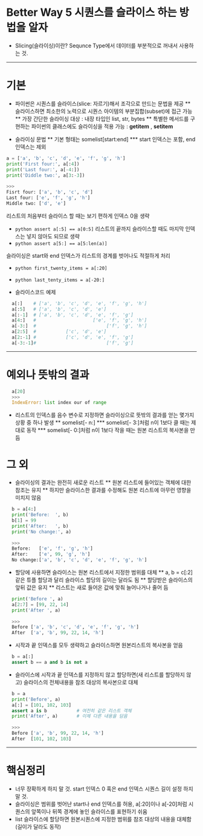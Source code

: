 Better Way 5 시퀀스를 슬라이스 하는 방법을 알자
======================================
* Slicing(슬라이싱)이란? Sequnce Type에서 데이터를 부분적으로 꺼내서 사용하는 것.

***
# 기본
* 파이썬은 시퀀스를 슬라이스(slice: 자르기)해서 조각으로 만드는 문법을 제공
** 슬라이스하면 최소한의 노력으로 시퀀스 아이템의 부분집합(subset)에 접근 가능
** 가장 간단한 슬라이싱 대상 : 내장 타입인 list, str, bytes
** 특별한 메서드를 구현하는 파이썬의 클래스에도 슬라이싱을 적용 가능 : __getitem__ , __setitem__

* 슬라이싱 문법
** 기본 형태는 somelist[start:end]
*** start 인덱스는 포함, end 인덱스는 제외

```python
a = ['a', 'b', 'c', 'd', 'e', 'f', 'g', 'h']
print('First four:', a[:4])
print('Last four:', a[-4:])
print('Diddle two:', a[3:-3])
  
>>>
Fisrt four: ['a', 'b', 'c', 'd']
Last four: ['e', 'f', 'g', 'h']
Middle two: ['d', 'e']
```

 리스트의 처음부터 슬라이스 할 때는 보기 편하게 인덱스 0을 생략
* ```python assert a[:5] == a[0:5]```
리스트의 끝까지 슬라이스할 때도 마지막 인덱스는 넣지 않아도 되므로 생략
* ```python assert a[5:] == a[5:len(a)]```

 슬라이싱은 start와 end 인덱스가 리스트의 경계를 벗어나도 적절하게 처리
* ```python first_twenty_items = a[:20]```
* ```python last_tenty_items = a[-20:]```

* 슬라이스코드 예제
```python
  a[:]    # ['a', 'b', 'c', 'd', 'e', 'f', 'g', 'h']
  a[:5]   # ['a', 'b', 'c', 'd', 'e']
  a[:-1]  # ['a', 'b', 'c', 'd', 'e', 'f', 'g']
  a[4:]   #                     ['e', 'f', 'g', 'h']
  a[-3:]  #                          ['f', 'g', 'h']
  a[2:5]  #           ['c', 'd', 'e']
  a[2:-1] #           ['c', 'd', 'e', 'f', 'g']
  a[-3:-1]#                          ['f', 'g']
```
  
***

# 예외나 뜻밖의 결과
```python
  a[20]
  >>>
  IndexError: list index our of range
```
* 리스트의 인덱스를 음수 변수로 지정하면 슬라이싱으로 뜻밖의 결과를 얻는 몇가지 상황 중 하나 발생
**   somelist[- n:]
*** somelist[- 3:]처럼 n이 1보다 클 때는 제대로 동작
*** somelist[- 0:]처럼 n이 1보다 작을 때는 원본 리스트의 복사본을 만듬

# 그 외
* 슬라이싱의 결과는 완전히 새로운 리스트
** 원본 리스트에 들어있는 객체에 대한 참조는 유지
** 하지만 슬라이스한 결과를 수정해도 원본 리스트에 아무런 영향을 미치지 않음
```python
  b = a[4:]
  print('Before:  ', b)
  b[1] = 99
  print('After:   ', b)
  print('No change:', a)
  
  >>>
  Before:   ['e', 'f', 'g', 'h']
  After:    ['e', 99, 'g', 'h']
  No change:['a', 'b', 'c', 'd', 'e', 'f', 'g', 'h']
```
* 할당에 사용하면 슬라이스는 원본 리스트에서 지정한 범위를 대체
** a, b = c[:2] 같은 튜플 할당과 달리 슬라이스 할당의 길이는 달라도 됨
** 할당받은 슬라이스의 앞뒤 값은 유지
** 리스트는 새로 들어온 값에 맞춰 늘어나거나 줄어 듬

```python
  print('Before ', a)
  a[2:7] = [99, 22, 14]
  print('After ', a)
  
  >>>
  Before ['a', 'b', 'c', 'd', 'e', 'f', 'g', 'h']
  After  ['a', 'b', 99, 22, 14, 'h']
```

* 시작과 끝 인덱스를 모두 생략하고 슬라이스하면 원본리스트의 복사본을 얻음
```python
  b = a[:]
  assert b == a and b is not a
```
* 슬라이스에 시작과 끝 인덱스를 지정하지 않고 할당하면(새 리스트를 할당하지 않고) 슬라이스의 전체내용을 참조 대상의 복사본으로 대체
```python
  b = a
  print('Before', a)
  a[:] = [101, 102, 103]
  assert a is b           # 여전히 같은 리스트 객체
  print('After', a)       # 이제 다른 내용을 담음
  
  >>>
  Before ['a', 'b', 99, 22, 14, 'h']
  After  [101, 102, 103]
```
***

# 핵심정리
* 너무 장확하게 하지 말 것. start 인덱스 0 혹은 end 인덱스 시퀀스 길이 설정 하지 말 것.
* 슬라이싱은 범위를 벗어난 start나 end 인덱스를 허용, a[:20]이나 a[-20]처럼 시퀀스의 앞쪽이나 뒤쪽 경계에 놓인 슬라이스를 표현하기 쉬움
* list 슬라이스에 할당하면 원본시퀀스에 지정한 범위를 참조 대상의 내용을 대체함(길이가 달라도 동작)
